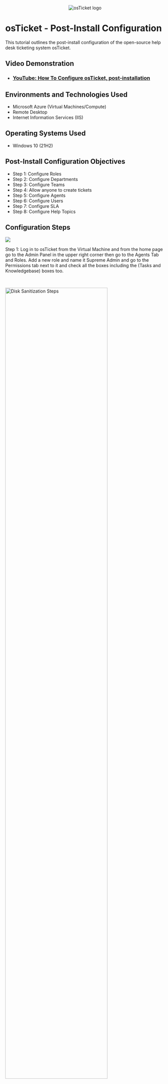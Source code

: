 <p align="center">
<img src="https://i.imgur.com/Clzj7Xs.png" alt="osTicket logo"/>
</p>

<h1>osTicket - Post-Install Configuration</h1>
This tutorial outlines the post-install configuration of the open-source help desk ticketing system osTicket.<br />


<h2>Video Demonstration</h2>

- ### [YouTube: How To Configure osTicket, post-installation](https://www.youtube.com)

<h2>Environments and Technologies Used</h2>

- Microsoft Azure (Virtual Machines/Compute)
- Remote Desktop
- Internet Information Services (IIS)

<h2>Operating Systems Used </h2>

- Windows 10</b> (21H2)

<h2>Post-Install Configuration Objectives</h2>

- Step 1: Configure Roles
- Step 2: Configure Departments
- Step 3: Configure Teams
- Step 4: Allow anyone to create tickets 
- Step 5: Configure Agents
- Step 6: Configure Users
- Step 7: Configure SLA
- Step 8: Configure Help Topics

<h2>Configuration Steps</h2>

<p>
<img src="https://github.com/CoreyJeff/post-install-config/assets/138095936/c7726515-22a8-43ca-86e3-f2fe1c37342d"/>



</p>
<p>
Step 1: Log in to osTicket from the Virtual Machine and from the home page go to the Admin Panel in the upper right corner then go to the Agents Tab and Roles. Add a new role and name it Supreme Admin and go to the Permissions tab next to it and check all the boxes including the (Tasks and Knowledgebase) boxes too.
</p>
<br />

<p>
<img src="https://i.imgur.com/DJmEXEB.png" height="80%" width="80%" alt="Disk Sanitization Steps"/>
</p>
<p>
Step 2: From the Agents Tab go to Departments and add a new department and name it (System Administrators) and create with the default settings.
</p>
<br />

<p>
<img src="https://i.imgur.com/DJmEXEB.png" height="80%" width="80%" alt="Disk Sanitization Steps"/>
</p>
<p>
Step 3: You should already be in the Agents tab from there go to Teams and add a new team. Name the team (Level 2 Support) and add the team and add yourself to the team.
</p>
<br />

<p>
<img src="https://i.imgur.com/DJmEXEB.png" height="80%" width="80%" alt="Disk Sanitization Steps"/>
</p>
<p>
Step 4: Go to settings but make sure you are in the Admin Panel and go to Users and uncheck the Registration Required box.
</p>
<br />

<p>
<img src="https://i.imgur.com/DJmEXEB.png" height="80%" width="80%" alt="Disk Sanitization Steps"/>
</p>
<p>
Step 5: Go to the Agents Tab and add a new agent. You are going to name this Agent (Jane Doe) and the email will be (jane.doe@osticket.com) and username will be (jane.doe) make the password something easy to remember and uncheck both boxes. Go over one tab to the Access section and set the department and role to the two you just created. Which would be (System Administrators and Supreme Admin). Go to the Teams Tab and change it to the (Level 2 Support Team) and create. Add one more Agent and name him (John Doe) and repeat the steps but this time you will be adding it to the Support Department and a View Only Role and for Extended Access it should be Support too.
</p>
<br />

<p>
<img src="https://i.imgur.com/DJmEXEB.png" height="80%" width="80%" alt="Disk Sanitization Steps"/>
</p>
<p>
Step 6: Switch from the Admin Panel to Agent in the upper right corner and go to the Users Tab and add a new user. You are going to name this user (Karen Karen) and the email will be (karen@osticket.com). Add another user and repeat the steps but name it (Ken).
</p>
<br />

<p>
<img src="https://i.imgur.com/DJmEXEB.png" height="80%" width="80%" alt="Disk Sanitization Steps"/>
</p>
<p>
Step 7: Go back to the Admin Panel in the upper right and go to the Manage Tab and click SLA. Add a new SLA Plan and name it Sev-A keep the Grace Period at 1hr and change the Schedule to 24/7 and create. Add anthother SLA and name it Sev-B change the Grace Period to 4 hrs and the Schedule to 24/7. Create one more SLA plan and name it Sev-C and make the Grace Period 8hrs and the Schedule Buisness Hours and create.
</p>
<br />

<p>
<img src="https://i.imgur.com/DJmEXEB.png" height="80%" width="80%" alt="Disk Sanitization Steps"/>
</p>
<p>
Step 8: Stay in the Manage panel and go to Help topics right under the Dashboard Tab. Add a Help Topic and name it Buisness Critical Outage and add. Add one more and name it Personal Computer Issues and save the changes.
</p>
<br />

<p>
<img src="https://i.imgur.com/DJmEXEB.png" height="80%" width="80%" alt="Disk Sanitization Steps"/>
</p>
<p>
These were the main post installation configuration steps. Now you should be ready to play around in the app as a Agent and a User and learn how to create and resolve tickets from customers. I hope this really helped you out
</p>
<br />
